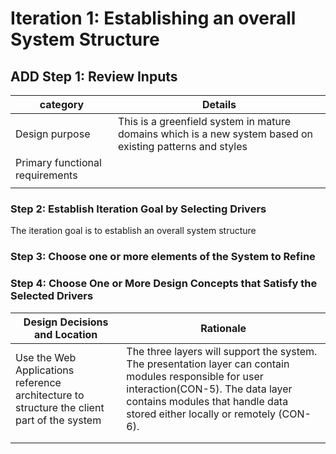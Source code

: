 # Iteration 1: Establishing an overall System Structure

## ADD Step 1: Review Inputs



| category                        | Details                                                      |
| ------------------------------- | ------------------------------------------------------------ |
| Design purpose                  | This is a greenfield system in mature domains which is a new system based on existing patterns and styles |
| Primary functional requirements |                                                              |
|                                 |                                                              |



### Step 2: Establish Iteration Goal by Selecting Drivers

The iteration goal is to establish an overall system structure

### Step 3: Choose one or more elements of the System to Refine

### Step 4: Choose One or More Design Concepts that Satisfy the Selected Drivers

| Design Decisions and Location                                | Rationale                                                    |
| ------------------------------------------------------------ | ------------------------------------------------------------ |
| Use the Web Applications reference architecture to structure the client part of the system | The three layers will support the system. The presentation layer can contain modules responsible for user interaction(CON-5). The data layer contains modules that handle data stored either locally or remotely (CON-6). |
|                                                              |                                                              |
|                                                              |                                                              |




